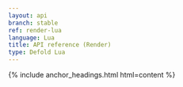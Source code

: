 ```yaml
---
layout: api
branch: stable
ref: render-lua
language: Lua
title: API reference (Render)
type: Defold Lua
---
```

{% include anchor_headings.html html=content %}